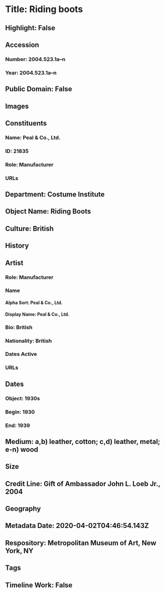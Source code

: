 # Title: Riding boots
## Highlight: False
## Accession
### Number: 2004.523.1a–n
### Year: 2004.523.1a–n
## Public Domain: False
## Images
## Constituents
### Name: Peal &amp; Co., Ltd.
### ID: 21835
### Role: Manufacturer
### URLs
## Department: Costume Institute
## Object Name: Riding Boots
## Culture: British
## History
## Artist
### Role: Manufacturer
### Name
#### Alpha Sort: Peal & Co., Ltd.
#### Display Name: Peal & Co., Ltd.
### Bio: British
### Nationality: British
### Dates Active
### URLs
## Dates
### Object: 1930s
### Begin: 1930
### End: 1939
## Medium: a,b) leather, cotton; c,d) leather, metal; e-n) wood
## Size
## Credit Line: Gift of Ambassador John L. Loeb Jr., 2004
## Geography
## Metadata Date: 2020-04-02T04:46:54.143Z
## Respository: Metropolitan Museum of Art, New York, NY
## Tags
## Timeline Work: False